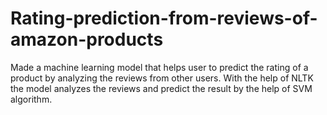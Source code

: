 # Rating-prediction-from-reviews-of-amazon-products
Made a machine learning model that helps user to predict the rating of a product by analyzing the reviews from other  users. With the help of NLTK the model analyzes the reviews and predict the result by the help of SVM algorithm.
